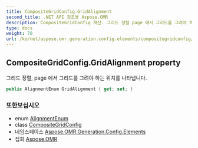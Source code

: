 ```yaml
---
title: CompositeGridConfig.GridAlignment
second_title: .NET API 참조용 Aspose.OMR
description: CompositeGridConfig 재산. 그리드 정렬 page 에서 그리드를 그려야 하는 위치를 나타냅니다.
type: docs
weight: 70
url: /ko/net/aspose.omr.generation.config.elements/compositegridconfig/gridalignment/
---
```

## CompositeGridConfig.GridAlignment property

그리드 정렬, page 에서 그리드를 그려야 하는 위치를 나타냅니다.

```csharp
public AlignmentEnum GridAlignment { get; set; }
```

### 또한보십시오

* enum [AlignmentEnum](../../../aspose.omr.generation.config.enums/alignmentenum/)
* class [CompositeGridConfig](../)
* 네임스페이스 [Aspose.OMR.Generation.Config.Elements](../../compositegridconfig/)
* 집회 [Aspose.OMR](../../../)


